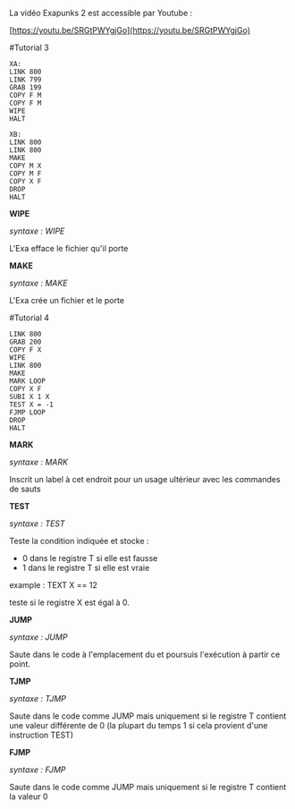 La vidéo Exapunks 2 est accessible par Youtube :

[https://youtu.be/SRGtPWYgjGo](https://youtu.be/SRGtPWYgjGo)

#Tutorial 3
```
XA:
LINK 800
LINK 799
GRAB 199
COPY F M
COPY F M
WIPE
HALT

XB:
LINK 800
LINK 800
MAKE
COPY M X
COPY M F
COPY X F
DROP
HALT
```
**WIPE**

*syntaxe : WIPE*

L'Exa efface le fichier qu'il porte

**MAKE**

*syntaxe : MAKE*

L'Exa crée un fichier et le porte

#Tutorial 4
```
LINK 800
GRAB 200
COPY F X
WIPE
LINK 800
MAKE
MARK LOOP
COPY X F
SUBI X 1 X
TEST X = -1
FJMP LOOP
DROP
HALT
```
**MARK**

*syntaxe : MARK <label>*

Inscrit un label à cet endroit pour un usage ultérieur avec les commandes de sauts

**TEST**

*syntaxe : TEST <condition>*

Teste la condition indiquée et stocke :
- 0 dans le registre T si elle est fausse
- 1 dans le registre T si elle est vraie

example : TEXT X == 12

teste si le registre X est égal à 0.

**JUMP**

*syntaxe : JUMP <label>*

Saute dans le code à l'emplacement du <label> et poursuis l'exécution à partir ce point.

**TJMP**

*syntaxe : TJMP <label>*

Saute dans le code comme JUMP mais uniquement si le registre T contient une valeur différente de 0 (la plupart du temps 1 si cela provient d'une instruction TEST)

**FJMP**

*syntaxe : FJMP <label>*

Saute dans le code comme JUMP mais uniquement si le registre T contient la valeur 0
